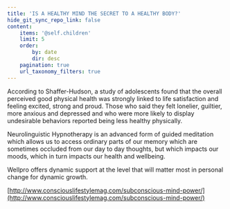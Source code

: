 ```yaml
---
title: 'IS A HEALTHY MIND THE SECRET TO A HEALTHY BODY?'
hide_git_sync_repo_link: false
content:
    items: '@self.children'
    limit: 5
    order:
        by: date
        dir: desc
    pagination: true
    url_taxonomy_filters: true
---
```


According to Shaffer-Hudson, a study of adolescents found that the overall perceived good physical health was strongly linked to life satisfaction and feeling excited, strong and proud. Those who said they felt lonelier, guiltier, more anxious and depressed and who were more likely to display undesirable behaviors reported being less healthy physically.

Neurolinguistic Hypnotherapy is an advanced form of guided meditation which allows us to access ordinary parts of our memory which are sometimes occluded from our day to day thoughts, but which impacts our moods, which in turn impacts our health and wellbeing.

Wellpro offers dynamic support at the level that will matter most in personal change for dynamic growth.

[http://www.consciouslifestylemag.com/subconscious-mind-power/](http://www.consciouslifestylemag.com/subconscious-mind-power/)